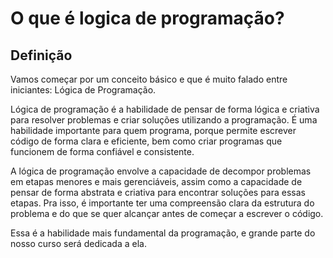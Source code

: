 # O que é logica de programação?

## Definição

Vamos começar por um conceito básico e que é muito falado entre iniciantes: Lógica de Programação.

Lógica de programação é a habilidade de pensar de forma lógica e criativa para resolver problemas e criar soluções utilizando a programação. É uma habilidade importante para quem programa, porque permite escrever código de forma clara e eficiente, bem como criar programas que funcionem de forma confiável e consistente.

A lógica de programação envolve a capacidade de decompor problemas em etapas menores e mais gerenciáveis, assim como a capacidade de pensar de forma abstrata e criativa para encontrar soluções para essas etapas. Pra isso, é importante ter uma compreensão clara da estrutura do problema e do que se quer alcançar antes de começar a escrever o código.

Essa é a habilidade mais fundamental da programação, e grande parte do nosso curso será dedicada a ela.
